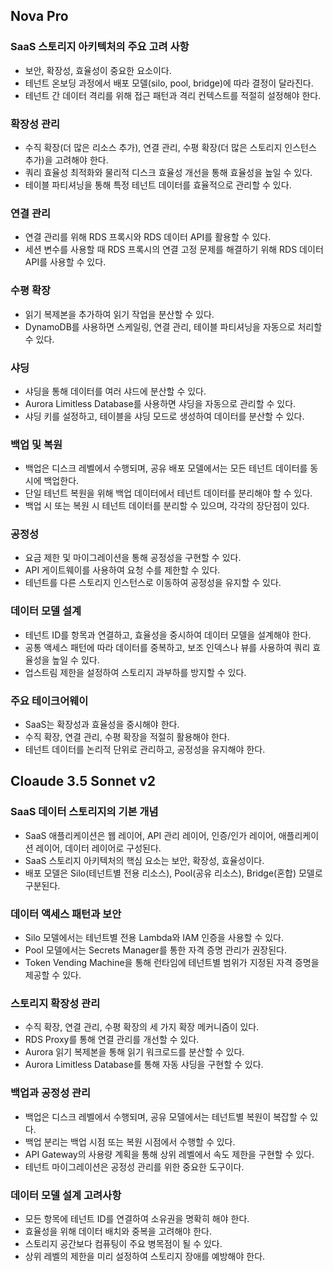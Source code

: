 
## Nova Pro
### SaaS 스토리지 아키텍처의 주요 고려 사항
* 보안, 확장성, 효율성이 중요한 요소이다.
* 테넌트 온보딩 과정에서 배포 모델(silo, pool, bridge)에 따라 결정이 달라진다.
* 테넌트 간 데이터 격리를 위해 접근 패턴과 격리 컨텍스트를 적절히 설정해야 한다.

### 확장성 관리
* 수직 확장(더 많은 리소스 추가), 연결 관리, 수평 확장(더 많은 스토리지 인스턴스 추가)을 고려해야 한다.
* 쿼리 효율성 최적화와 물리적 디스크 효율성 개선을 통해 효율성을 높일 수 있다.
* 테이블 파티셔닝을 통해 특정 테넌트 데이터를 효율적으로 관리할 수 있다.

### 연결 관리
* 연결 관리를 위해 RDS 프록시와 RDS 데이터 API를 활용할 수 있다.
* 세션 변수를 사용할 때 RDS 프록시의 연결 고정 문제를 해결하기 위해 RDS 데이터 API를 사용할 수 있다.

### 수평 확장
* 읽기 복제본을 추가하여 읽기 작업을 분산할 수 있다.
* DynamoDB를 사용하면 스케일링, 연결 관리, 테이블 파티셔닝을 자동으로 처리할 수 있다.

### 샤딩
* 샤딩을 통해 데이터를 여러 샤드에 분산할 수 있다.
* Aurora Limitless Database를 사용하면 샤딩을 자동으로 관리할 수 있다.
* 샤딩 키를 설정하고, 테이블을 샤딩 모드로 생성하여 데이터를 분산할 수 있다.

### 백업 및 복원
* 백업은 디스크 레벨에서 수행되며, 공유 배포 모델에서는 모든 테넌트 데이터를 동시에 백업한다.
* 단일 테넌트 복원을 위해 백업 데이터에서 테넌트 데이터를 분리해야 할 수 있다.
* 백업 시 또는 복원 시 테넌트 데이터를 분리할 수 있으며, 각각의 장단점이 있다.

### 공정성
* 요금 제한 및 마이그레이션을 통해 공정성을 구현할 수 있다.
* API 게이트웨이를 사용하여 요청 수를 제한할 수 있다.
* 테넌트를 다른 스토리지 인스턴스로 이동하여 공정성을 유지할 수 있다.

### 데이터 모델 설계
* 테넌트 ID를 항목과 연결하고, 효율성을 중시하여 데이터 모델을 설계해야 한다.
* 공통 액세스 패턴에 따라 데이터를 중복하고, 보조 인덱스나 뷰를 사용하여 쿼리 효율성을 높일 수 있다.
* 업스트림 제한을 설정하여 스토리지 과부하를 방지할 수 있다.

### 주요 테이크어웨이
* SaaS는 확장성과 효율성을 중시해야 한다.
* 수직 확장, 연결 관리, 수평 확장을 적절히 활용해야 한다.
* 테넌트 데이터를 논리적 단위로 관리하고, 공정성을 유지해야 한다.


## Cloaude 3.5 Sonnet v2
### SaaS 데이터 스토리지의 기본 개념
* SaaS 애플리케이션은 웹 레이어, API 관리 레이어, 인증/인가 레이어, 애플리케이션 레이어, 데이터 레이어로 구성된다.
* SaaS 스토리지 아키텍처의 핵심 요소는 보안, 확장성, 효율성이다.
* 배포 모델은 Silo(테넌트별 전용 리소스), Pool(공유 리소스), Bridge(혼합) 모델로 구분된다.

### 데이터 액세스 패턴과 보안
* Silo 모델에서는 테넌트별 전용 Lambda와 IAM 인증을 사용할 수 있다.
* Pool 모델에서는 Secrets Manager를 통한 자격 증명 관리가 권장된다.
* Token Vending Machine을 통해 런타임에 테넌트별 범위가 지정된 자격 증명을 제공할 수 있다.

### 스토리지 확장성 관리
* 수직 확장, 연결 관리, 수평 확장의 세 가지 확장 메커니즘이 있다.
* RDS Proxy를 통해 연결 관리를 개선할 수 있다.
* Aurora 읽기 복제본을 통해 읽기 워크로드를 분산할 수 있다.
* Aurora Limitless Database를 통해 자동 샤딩을 구현할 수 있다.

### 백업과 공정성 관리
* 백업은 디스크 레벨에서 수행되며, 공유 모델에서는 테넌트별 복원이 복잡할 수 있다.
* 백업 분리는 백업 시점 또는 복원 시점에서 수행할 수 있다.
* API Gateway의 사용량 계획을 통해 상위 레벨에서 속도 제한을 구현할 수 있다.
* 테넌트 마이그레이션은 공정성 관리를 위한 중요한 도구이다.

### 데이터 모델 설계 고려사항
* 모든 항목에 테넌트 ID를 연결하여 소유권을 명확히 해야 한다.
* 효율성을 위해 데이터 배치와 중복을 고려해야 한다.
* 스토리지 공간보다 컴퓨팅이 주요 병목점이 될 수 있다.
* 상위 레벨의 제한을 미리 설정하여 스토리지 장애를 예방해야 한다.


